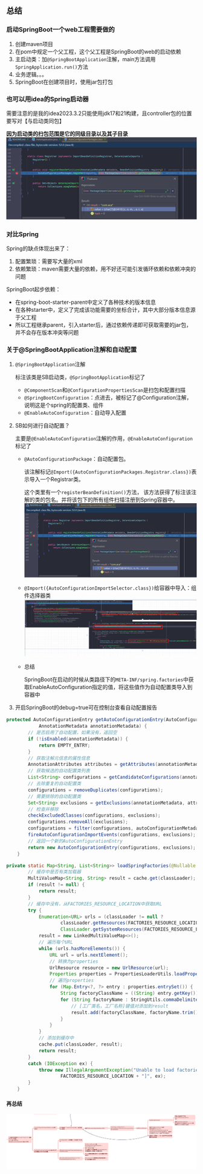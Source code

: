 ## 总结
### 启动SpringBoot一个web工程需要做的
1. 创建maven项目
2. 在pom中规定一个父工程，这个父工程是SpringBoot的web的启动依赖
3. 主启动类：加`@SpringBootApplication`注解，main方法调用`SpringApplication.run()`方法
4. 业务逻辑。。。 
5. SpringBoot在创建项目时，使用jar包打包

### 也可以用idea的Spring启动器
需要注意的是我的idea2023.3.2只能使用jdk17和21构建，且controller包的位置要写对【与启动类同包】

**因为启动类的扫包范围是它的同级目录以及其子目录**
![img.png](img/img.png)

### 对比Spring
Spring的缺点体现出来了：
1. 配置繁琐：需要写大量的xml
2. 依赖繁琐：maven需要大量的依赖，用不好还可能引发循环依赖和依赖冲突的问题

SpringBoot起步依赖：
- 在spring-boot-starter-parent中定义了各种技术的版本信息
- 在各种starter中，定义了完成该功能需要的坐标合计，其中大部分版本信息源于父工程
- 所以工程继承parent，引入starter后，通过依赖传递即可获取需要的jar包，并不会存在版本冲突等问题


### 关于@SpringBootApplication注解和自动配置
1. `@SpringBootApplication`注解
    
   标注该类是SB启动类，`@SpringBootApplication`标记了
   - `@ComponentScan`和`@ConfigurationPropertiesScan`是扫包和配置扫描 
   - `@SpringBootConfiguration`：点进去，被标记了@Configuration注解，说明这是个spring的配置类、组件
   - `@EnableAutoConfiguration`：自动导入配置

2. SB如何进行自动配置？
   
    主要是`@EnableAutoConfiguration`注解的作用，`@EnableAutoConfiguration`标记了
    - `@AutoConfigurationPackage`：自动配置包。

        该注解标记`@Import({AutoConfigurationPackages.Registrar.class})`表示导入一个Registrar类。

        这个类里有一个`registerBeanDefinition()`方法，
        该方法获得了标注该注解的类的包名。并将该包下的所有组件扫描注册到Spring容器中。
        ![img.png](img/img.png)
    - `@Import({AutoConfigurationImportSelector.class})`给容器中导入：组件选择器类
        ![img.png](img/img2.png)
    
    - 总结 
   
        SpringBoot在启动的时候从类路径下的`META-INF/spring.factories`中获取EnableAutoConfiguration指定的值，将这些值作为自动配置类导入到容器中
3. 开启SpringBoot的debug=true可在控制台查看自动配置报告


```java
protected AutoConfigurationEntry getAutoConfigurationEntry(AutoConfigurationMetadata autoConfigurationMetadata,
			AnnotationMetadata annotationMetadata) {
        // 是否启用了自动配置，如果没有，返回空
		if (!isEnabled(annotationMetadata)) {
			return EMPTY_ENTRY;
		}
        // 获取注解元信息的属性信息
		AnnotationAttributes attributes = getAttributes(annotationMetadata);
        // 获取候选的自动配置类列表
		List<String> configurations = getCandidateConfigurations(annotationMetadata, attributes);
        // 去除重复的自动配置类
		configurations = removeDuplicates(configurations);
        // 需要排除的自动配置类
		Set<String> exclusions = getExclusions(annotationMetadata, attributes);
        // 检查并移除
		checkExcludedClasses(configurations, exclusions);
		configurations.removeAll(exclusions);
		configurations = filter(configurations, autoConfigurationMetadata);
		fireAutoConfigurationImportEvents(configurations, exclusions);
        // 返回一个新的AutoConfigurationEntry
		return new AutoConfigurationEntry(configurations, exclusions);
	}
```

```java
private static Map<String, List<String>> loadSpringFactories(@Nullable ClassLoader classLoader) {
        // 缓存中是否有类加载器
		MultiValueMap<String, String> result = cache.get(classLoader);
		if (result != null) {
			return result;
		}
        // 缓存中没有，从FACTORIES_RESOURCE_LOCATION中获取URL
		try {
			Enumeration<URL> urls = (classLoader != null ?
					classLoader.getResources(FACTORIES_RESOURCE_LOCATION) :
					ClassLoader.getSystemResources(FACTORIES_RESOURCE_LOCATION));
			result = new LinkedMultiValueMap<>();
            // 遍历每个URL
			while (urls.hasMoreElements()) {
				URL url = urls.nextElement();
                // 转换为properties
				UrlResource resource = new UrlResource(url);
				Properties properties = PropertiesLoaderUtils.loadProperties(resource);
                // 遍历properties
				for (Map.Entry<?, ?> entry : properties.entrySet()) {
					String factoryClassName = ((String) entry.getKey()).trim();
					for (String factoryName : StringUtils.commaDelimitedListToStringArray((String) entry.getValue())) {
						// [工厂类名，工厂名称]键值对添加到result
                        result.add(factoryClassName, factoryName.trim());
					}
				}
			}
            // 添加到缓存中
			cache.put(classLoader, result);
			return result;
		}
		catch (IOException ex) {
			throw new IllegalArgumentException("Unable to load factories from location [" +
					FACTORIES_RESOURCE_LOCATION + "]", ex);
		}
	}
```

#### 再总结

![](img/自动配置原理.png)